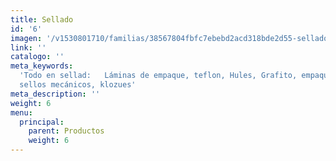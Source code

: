 ```yaml
---
title: Sellado
id: '6'
imagen: '/v1530801710/familias/38567804fbfc7ebebd2acd318bde2d55-sellado.jpg'
link: ''
catalogo: ''
meta_keywords:
  'Todo en sellad:   Láminas de empaque, teflon, Hules, Grafito, empaquetadura,
  sellos mecánicos, klozues'
meta_description: ''
weight: 6
menu:
  principal:
    parent: Productos
    weight: 6
---
```

